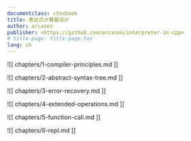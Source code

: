 ```yaml
---
documentclass: ctexbook
title: 表达式计算器设计
author: arcasen
publisher: <https://github.com/arcasen/interpreter-in-cpp>
# title-page: title-page.tex
lang: zh
---
```


<!-- # 采用 C 语言实现简单的算术计算器 -->

![[ chapters/1-compiler-principles.md ]]

![[ chapters/2-abstract-syntax-tree.md ]]

![[ chapters/3-error-recovery.md ]]

![[ chapters/4-extended-operations.md ]]

![[ chapters/5-function-call.md ]]

![[ chapters/6-repl.md ]]
